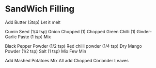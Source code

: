 # SandWich Filling
Add Butter (3tsp)
Let it melt

Cumin Seed (1/4 tsp)
Onion Chopped (1)
Chopped Green Chilli (1)
Ginder-Garlic Paste (1 tsp)
Mix

Black Pepper Powder (1/2 tsp)
Red chilli powder (1/4 tsp)
Dry Mango Powder (1/2 tsp)
Salt (1 tsp)
Mix Few Min

Add Mashed Potatoes
Mix All
add Chopped Coriander Leaves